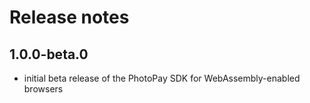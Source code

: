 # Release notes

## 1.0.0-beta.0

- initial beta release of the PhotoPay SDK for WebAssembly-enabled browsers
